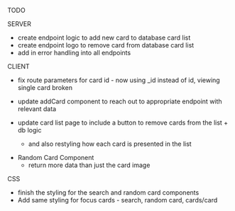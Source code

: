 TODO

SERVER
 - create endpoint logic to add new card to database card list
 - create endpoint logo to remove card from database card list
 - add in error handling into all endpoints

CLIENT
 * fix route parameters	for card id - now using _id instead of id, viewing single card broken

 * update addCard component to reach out to appropriate endpoint with relevant data

* update card list page to include a button to remove cards from the list + db logic
  - and also restyling how each card is presented in the list

- Random Card Component
  - return more data than just the card image

CSS
  - finish the styling for the search and random card components
  - Add same styling for focus cards - search, random card, cards/card

